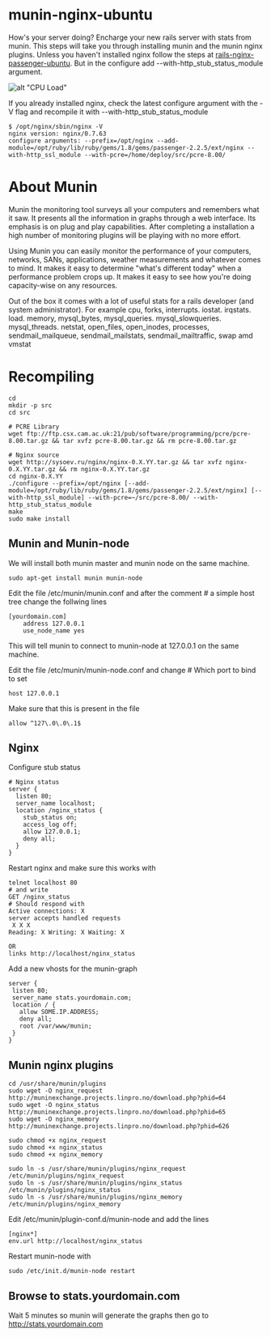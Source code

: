 munin-nginx-ubuntu
==================

How's your server doing? Encharge your new rails server with stats from munin. This steps will take you through installing munin and the munin nginx plugins. Unless you haven't installed nginx follow the steps at [rails-nginx-passenger-ubuntu](http://github.com/jnstq/rails-nginx-passenger-ubuntu). But in the configure add --with-http_stub_status_module argument.

![alt "CPU Load"](http://blogs.amd.co.at/robe/2008/12/21/muninstats/mirror.inode.at-cpu-week.png)

If you already installed nginx, check the latest configure argument with the -V flag and recompile it with --with-http_stub_status_module
    
    $ /opt/nginx/sbin/nginx -V
    nginx version: nginx/0.7.63
    configure arguments: --prefix=/opt/nginx --add-module=/opt/ruby/lib/ruby/gems/1.8/gems/passenger-2.2.5/ext/nginx --with-http_ssl_module --with-pcre=/home/deploy/src/pcre-8.00/
    
About Munin
===========

Munin the monitoring tool surveys all your computers and remembers what it saw. It presents all the information in graphs through a web interface. Its emphasis is on plug and play capabilities. After completing a installation a high number of monitoring plugins will be playing with no more effort.

Using Munin you can easily monitor the performance of your computers, networks, SANs, applications, weather measurements and whatever comes to mind. It makes it easy to determine "what's different today" when a performance problem crops up. It makes it easy to see how you're doing capacity-wise on any resources.

Out of the box it comes with a lot of useful stats for a rails developer (and system administrator). For example cpu, forks, interrupts. iostat. irqstats. load. memory, mysql_bytes, mysql_queries. mysql_slowqueries. mysql_threads. netstat, open_files, open_inodes, processes, sendmail_mailqueue, sendmail_mailstats, sendmail_mailtraffic, swap amd vmstat

Recompiling
===========
    
    cd
    mkdir -p src
    cd src
    
    # PCRE Library
    wget ftp://ftp.csx.cam.ac.uk:21/pub/software/programming/pcre/pcre-8.00.tar.gz && tar xvfz pcre-8.00.tar.gz && rm pcre-8.00.tar.gz
    
    # Nginx source
    wget http://sysoev.ru/nginx/nginx-0.X.YY.tar.gz && tar xvfz nginx-0.X.YY.tar.gz && rm nginx-0.X.YY.tar.gz
    cd nginx-0.X.YY
    ./configure --prefix=/opt/nginx [--add-module=/opt/ruby/lib/ruby/gems/1.8/gems/passenger-2.2.5/ext/nginx] [--with-http_ssl_module] --with-pcre=~/src/pcre-8.00/ --with-http_stub_status_module
    make
    sudo make install
    
    
Munin and Munin-node
--------------------

We will install both munin master and munin node on the same machine.

    sudo apt-get install munin munin-node
    
Edit the file /etc/munin/munin.conf and after the comment # a simple host tree change the follwing lines

    [yourdomain.com]
        address 127.0.0.1
        use_node_name yes

This will tell munin to connect to munin-node at 127.0.0.1 on the same machine.

Edit the file /etc/munin/munin-node.conf and change # Which port to bind to set

    host 127.0.0.1
    
Make sure that this is present in the file 

    allow ^127\.0\.0\.1$
    
    
Nginx
-----

Configure stub status

    # Nginx status
    server {
      listen 80;
      server_name localhost;
      location /nginx_status {
        stub_status on;
        access_log off;
        allow 127.0.0.1;
        deny all;
      }   
    }
    
Restart nginx and make sure this works with
    
    telnet localhost 80
    # and write
    GET /nginx_status
    # Should respond with
    Active connections: X 
    server accepts handled requests
     X X X
    Reading: X Writing: X Waiting: X 
    
    OR
    links http://localhost/nginx_status
    
    
Add a new vhosts for the munin-graph

    server {
     listen 80;
     server_name stats.yourdomain.com;
     location / {
       allow SOME.IP.ADDRESS;
       deny all;
       root /var/www/munin;
     }
    }
    
Munin nginx plugins
-------------------

    cd /usr/share/munin/plugins
    sudo wget -O nginx_request http://muninexchange.projects.linpro.no/download.php?phid=64
    sudo wget -O nginx_status http://muninexchange.projects.linpro.no/download.php?phid=65
    sudo wget -O nginx_memory http://muninexchange.projects.linpro.no/download.php?phid=626    
    
    sudo chmod +x nginx_request
    sudo chmod +x nginx_status
    sudo chmod +x nginx_memory    
    
    sudo ln -s /usr/share/munin/plugins/nginx_request /etc/munin/plugins/nginx_request
    sudo ln -s /usr/share/munin/plugins/nginx_status /etc/munin/plugins/nginx_status
    sudo ln -s /usr/share/munin/plugins/nginx_memory /etc/munin/plugins/nginx_memory


Edit /etc/munin/plugin-conf.d/munin-node and add the lines

    [nginx*]
    env.url http://localhost/nginx_status
    
Restart munin-node with
    
    sudo /etc/init.d/munin-node restart
    

Browse to stats.yourdomain.com
----------------------------------

Wait 5 minutes so munin will generate the graphs then go to http://stats.yourdomain.com


    
    
    